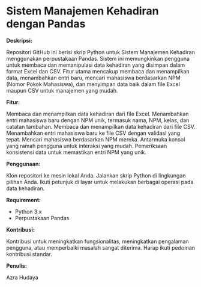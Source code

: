 # Sistem Manajemen Kehadiran dengan Pandas

**Deskripsi:**

Repositori GitHub ini berisi skrip Python untuk Sistem Manajemen Kehadiran menggunakan perpustakaan Pandas. Sistem ini memungkinkan pengguna untuk membaca dan memanipulasi data kehadiran yang disimpan dalam format Excel dan CSV. Fitur utama mencakup membaca dan menampilkan data, menambahkan entri baru, mencari mahasiswa berdasarkan NPM (Nomor Pokok Mahasiswa), dan menyimpan data baik dalam file Excel maupun CSV untuk manajemen yang mudah.

**Fitur:**

Membaca dan menampilkan data kehadiran dari file Excel.
Menambahkan entri mahasiswa baru dengan NPM unik, termasuk nama, NPM, kelas, dan catatan tambahan.
Membaca dan menampilkan data kehadiran dari file CSV.
Menambahkan entri mahasiswa baru ke file CSV dengan validasi yang tepat.
Mencari mahasiswa berdasarkan NPM mereka.
Antarmuka konsol yang ramah pengguna untuk interaksi yang mudah.
Pemeriksaan konsistensi data untuk memastikan entri NPM yang unik.

**Penggunaan:**

Klon repositori ke mesin lokal Anda.
Jalankan skrip Python di lingkungan pilihan Anda.
Ikuti petunjuk di layar untuk melakukan berbagai operasi pada data kehadiran.

**Requirement:**

* Python 3.x
* Perpustakaan Pandas

**Kontribusi:**

Kontribusi untuk meningkatkan fungsionalitas, meningkatkan pengalaman pengguna, atau memperbaiki masalah sangat diterima. Harap ikuti pedoman kontribusi standar.

**Penulis:**

Azra Hudaya
